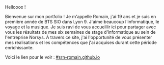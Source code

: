 Helloooo ! 

Bienvenue sur mon portfolio !
Je m'appelle Romain, j'ai 19 ans et je suis en première année de BTS SIO dans Lyon 9. J'aime beaucoup l'informatique, le voyage et la musique. Je suis ravi de vous accueillir ici pour partager avec vous les résultats de mes six semaines de stage d'informatique au sein de l'entreprise Norsys. À travers ce site, j'ai l'opportunité de vous présenter mes réalisations et les compétences que j'ai acquises durant cette période enrichissante.

Voici le lien pour le voir : [#srn-romain.github.io](https://srn-romain.github.io/)
